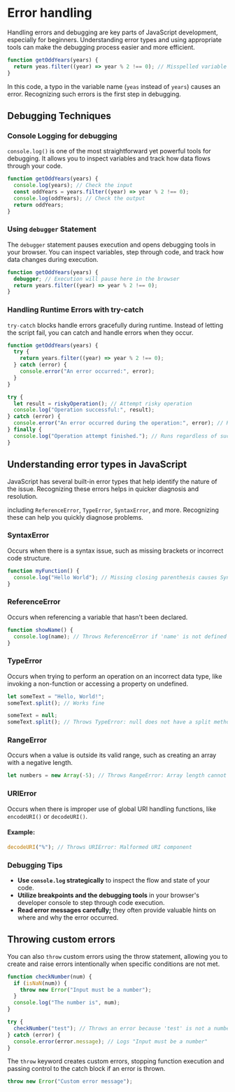 # Error handling

Handling errors and debugging are key parts of JavaScript development, especially for beginners. Understanding error types and using appropriate tools can make the debugging process easier and more efficient.

```javascript
function getOddYears(years) {
  return yeas.filter((year) => year % 2 !== 0); // Misspelled variable name
}
```

In this code, a typo in the variable name (`yeas` instead of `years`) causes an error. Recognizing such errors is the first step in debugging.

## Debugging Techniques

### Console Logging for debugging

`console.log()` is one of the most straightforward yet powerful tools for debugging. It allows you to inspect variables and track how data flows through your code.

```javascript
function getOddYears(years) {
  console.log(years); // Check the input
  const oddYears = years.filter((year) => year % 2 !== 0);
  console.log(oddYears); // Check the output
  return oddYears;
}
```

### Using `debugger` Statement

The `debugger` statement pauses execution and opens debugging tools in your browser. You can inspect variables, step through code, and track how data changes during execution.

```javascript
function getOddYears(years) {
  debugger; // Execution will pause here in the browser
  return years.filter((year) => year % 2 !== 0);
}
```

### Handling Runtime Errors with try-catch

`try-catch` blocks handle errors gracefully during runtime. Instead of letting the script fail, you can catch and handle errors when they occur.

```javascript
function getOddYears(years) {
  try {
    return years.filter((year) => year % 2 !== 0);
  } catch (error) {
    console.error("An error occurred:", error);
  }
}
```

```javascript
try {
  let result = riskyOperation(); // Attempt risky operation
  console.log("Operation successful:", result);
} catch (error) {
  console.error("An error occurred during the operation:", error); // Handle the error
} finally {
  console.log("Operation attempt finished."); // Runs regardless of success or failure
}
```

## Understanding error types in JavaScript

JavaScript has several built-in error types that help identify the nature of the issue. Recognizing these errors helps in quicker diagnosis and resolution.

including `ReferenceError`, `TypeError`, `SyntaxError`, and more. Recognizing these can help you quickly diagnose problems.

### SyntaxError

Occurs when there is a syntax issue, such as missing brackets or incorrect code structure.

```javascript
function myFunction() {
  console.log("Hello World"); // Missing closing parenthesis causes SyntaxError
}
```

### ReferenceError

Occurs when referencing a variable that hasn't been declared.

```javascript
function showName() {
  console.log(name); // Throws ReferenceError if 'name' is not defined
}
```

### TypeError

Occurs when trying to perform an operation on an incorrect data type, like invoking a non-function or accessing a property on undefined.

```javascript
let someText = "Hello, World!";
someText.split(); // Works fine

someText = null;
someText.split(); // Throws TypeError: null does not have a split method
```

### RangeError

Occurs when a value is outside its valid range, such as creating an array with a negative length.

```javascript
let numbers = new Array(-5); // Throws RangeError: Array length cannot be negative
```

### URIError

Occurs when there is improper use of global URI handling functions, like `encodeURI()` or `decodeURI()`.

#### Example:

```javascript
decodeURI("%"); // Throws URIError: Malformed URI component
```

### Debugging Tips

- **Use `console.log` strategically** to inspect the flow and state of your code.
- **Utilize breakpoints and the debugging tools** in your browser's developer console to step through code execution.
- **Read error messages carefully;** they often provide valuable hints on where and why the error occurred.

## Throwing custom errors

You can also `throw` custom errors using the throw statement, allowing you to create and raise errors intentionally when specific conditions are not met.

```js
function checkNumber(num) {
  if (isNaN(num)) {
    throw new Error("Input must be a number");
  }
  console.log("The number is", num);
}

try {
  checkNumber("test"); // Throws an error because 'test' is not a number
} catch (error) {
  console.error(error.message); // Logs "Input must be a number"
}
```

The `throw` keyword creates custom errors, stopping function execution and passing control to the catch block if an error is thrown.

```js
throw new Error("Custom error message");
```

